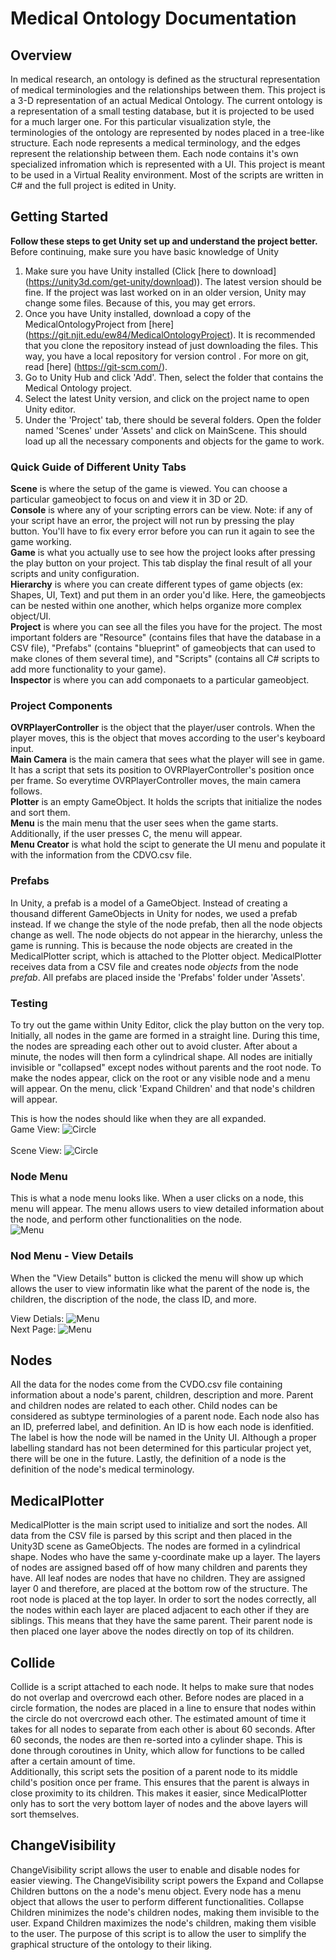 # Medical Ontology Documentation

## Overview
In medical research, an ontology is defined as the structural representation of medical terminologies and the relationships between them. This project is a 3-D representation of an actual Medical Ontology. The current ontology is a representation of a small testing database, but it is projected to be used for a much larger one. For this particular visualization style, the terminologies of the ontology are represented by nodes placed in a tree-like structure. Each node represents a medical terminology, and the edges represent the relationship between them. Each node contains it's own specialized infromation which is represented with a UI. This project is meant to be used in a Virtual Reality environment. Most of the scripts are written in C# and the full project is edited in Unity. 

## Getting Started
**Follow these steps to get Unity set up and understand the project better.**
Before continuing, make sure you have basic knowledge of Unity

1. Make sure you have Unity installed (Click [here to download] (https://unity3d.com/get-unity/download)). The latest version should be fine. If the project was last worked on in an older version, Unity may change some files. Because of this, you may get errors. 
2. Once you have Unity installed, download a copy of the MedicalOntologyProject from [here] (https://git.njit.edu/ew84/MedicalOntologyProject). It is recommended that you clone the repository instead of just downloading the files. This way, you have a local repository for version control . For more on git, read [here] (https://git-scm.com/).
3. Go to Unity Hub and click 'Add'. Then, select the folder that contains the Medical Ontology project. 
4. Select the latest Unity version, and click on the project name to open Unity editor.
5. Under the 'Project' tab, there should be several folders. Open the folder named 'Scenes' under 'Assets' and click on MainScene. This should load up all the necessary components and objects for the game to work. 

### Quick Guide of Different Unity Tabs
**Scene** is where the setup of the game is viewed. You can choose a particular gameobject to focus on and view it in 3D or 2D. <br>
**Console** is where any of your scripting errors can be view. Note: if any of your script have an error, the project will not run by pressing the play button. You'll have to fix every error before you can run it again to see the game working. <br>
**Game** is what you actually use to see how the project looks after pressing the play button on your project. This tab display the final result of all your scripts and unity configuration. <br>
**Hierarchy** is where you can create different types of game objects (ex: Shapes, UI, Text) and put them in an order you'd like. Here, the gameobjects can be nested within one another, which helps organize more complex object/UI. <br>
**Project** is where you can see all the files you have for the project. The most important folders are "Resource" (contains files that have the  database in a CSV file), "Prefabs" (contains "blueprint" of gameobjects that can used to make clones of them several time), and "Scripts" (contains all C# scripts to add more functionality to your game). <br>
**Inspector** is where you can add componaets to a particular gameobject. <br>

### Project Components
**OVRPlayerController** is the object that the player/user controls. When the player moves, this is the object that moves according to the user's keyboard input. <br>
**Main Camera** is the main camera that sees what the player will see in game. It has a script that sets its position to OVRPlayerController's position once per frame. So everytime OVRPlayerController moves, the main camera follows. <br>
**Plotter** is an empty GameObject. It holds the scripts that initialize the nodes and sort them. <br>
**Menu** is the main menu that the user sees when the game starts. Additionally, if the user presses C, the menu will appear. <br>
**Menu Creator** is what hold the scipt to generate the UI menu and populate it with the information from the CDVO.csv file. <br>

### Prefabs
In Unity, a prefab is a model of a GameObject. Instead of creating a thousand different GameObjects in Unity for nodes, we used a prefab instead. If we change the style of the node prefab, then all the node objects change as well. The node objects do not appear in the hierarchy, unless the game is running. This is because the node objects are created in the MedicalPlotter script, which is attached to the Plotter object. MedicalPlotter receives data from a CSV file and creates node *objects* from the node *prefab*. All prefabs are placed inside the 'Prefabs' folder under 'Assets'.

### Testing
To try out the game within Unity Editor, click the play button on the very top. Initially, all nodes in the game are formed in a straight line. During this time, the nodes are spreading each other out to avoid cluster. After about a minute, the nodes will then form a cylindrical shape. All nodes are initially invisible or "collapsed" except nodes without parents and the root node. To make the nodes appear, click on the root or any visible node and a menu will appear. On the menu, click 'Expand Children' and that node's children will appear. 

This is how the nodes should like when they are all expanded.<br>
Game View:
![Circle](https://i.imgur.com/i8RvcWe.png)<br><br>
Scene View:
![Circle](https://i.imgur.com/RNdL2R9.png)<br>

### Node Menu
This is what a node menu looks like. When a user clicks on a node, this menu will appear. The menu allows users to view detailed information about the node, and perform other functionalities on the node. <br>
![Menu](https://imgur.com/CsCp3I7.png)<br>

### Nod Menu - View Details
When the "View Details" button is clicked the menu will show up which allows the user to view informatin like what the parent of the node is, the children, the discription of the node, the class ID, and more.

View Detials:
![Menu](https://imgur.com/ha3RMF7.png)<br>
Next Page:
![Menu](https://imgur.com/cxc2I7e.png)<br>

## Nodes
All the data for the nodes come from the CVDO.csv file containing information about a node's parent, children, description and more. Parent and children nodes are related to each other. Child nodes can be considered as subtype terminologies of a parent node. Each node also has an ID, preferred label, and definition. An ID is how each node is idenfitied. The label is how the node will be named in the Unity UI. Although a proper labelling standard has not been determined for this particular project yet, there will be one in the future. Lastly, the definition of a node is the definition of the node's medical terminology. 

## MedicalPlotter
MedicalPlotter is the main script used to initialize and sort the nodes. All data from the CSV file is parsed by this script and then placed in the Unity3D scene as GameObjects. The nodes are formed in a cylindrical shape. Nodes who have the same y-coordinate make up a layer. The layers of nodes are assigned based off of how many children and parents they have. All leaf nodes are nodes that have no children. They are assigned layer 0 and therefore, are placed at the bottom row of the structure. The root node is placed at the top layer. In order to sort the nodes correctly, all the nodes within each layer are placed adjacent to each other if they are siblings. This means that they have the same parent. Their parent node is then placed one layer above the nodes directly on top of its children. 

## Collide
Collide is a script attached to each node. It helps to make sure that nodes do not overlap and overcrowd each other. Before nodes are placed in a circle formation, the nodes are placed in a line to ensure that nodes within the circle do not overcrowd each other. The estimated amount of time it takes for all nodes to separate from each other is about 60 seconds. After 60 seconds, the nodes are then re-sorted into a cylinder shape. This is done through coroutines in Unity, which allow for functions to be called after a certain amount of time.<br />
Additionally, this script sets the position of a parent node to its middle child's position once per frame. This ensures that the parent is always in close proximity to its children. This makes it easier, since MedicalPlotter only has to sort the very bottom layer of nodes and the above layers will sort themselves.   

## ChangeVisibility
ChangeVisibility script allows the user to enable and disable nodes for easier viewing. The ChangeVisibility script powers the Expand and Collapse Children buttons on the a node's menu object. Every node has a menu object that allows the user to perform different functionalities. Collapse Children minimizes the node's children nodes, making them invisible to the user. Expand Children maximizes the node's children, making them visible to the user. The purpose of this script is to allow the user to simplify the graphical structure of the ontology to their liking. 


